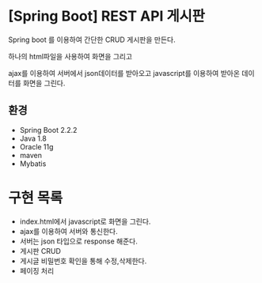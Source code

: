 # [Spring Boot] REST API 게시판

Spring boot 를 이용하여 간단한 CRUD 게시판을 만든다.

하나의 html파일을 사용하여 화면을 그리고

ajax를 이용하여 서버에서 json데이터를 받아오고 javascript를 이용하여 받아온 데이터를 화면을 그린다.

## 환경
- Spring Boot 2.2.2
- Java 1.8
- Oracle 11g
- maven
- Mybatis

# 구현 목록
- index.html에서 javascript로 화면을 그린다.
- ajax를 이용하여 서버와 통신한다.
- 서버는 json 타입으로 response 해준다.
- 게시판 CRUD
- 게시글 비밀번호 확인을 통해 수정,삭제한다.
- 페이징 처리


